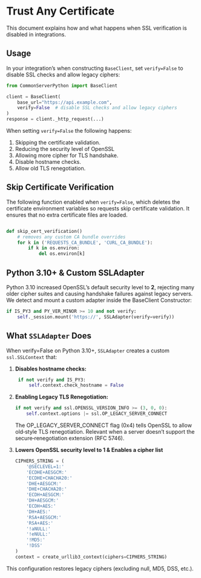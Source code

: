 # Trust Any Certificate
This document explains how and what happens when SSL verification is disabled in integrations.

## Usage

In your integration’s when constructing `BaseClient`, set `verify=False` to disable SSL checks and allow legacy ciphers:

```python
from CommonServerPython import BaseClient

client = BaseClient(
    base_url="https://api.example.com",
    verify=False  # disable SSL checks and allow legacy ciphers
)
response = client._http_request(...)
```

When setting `verify=False` the following happens:
1. Skipping the certificate validation.
2. Reducing the security level of OpenSSL
3. Allowing more cipher for TLS handshake.
4. Disable hostname checks.
5. Allow old TLS renegotiation.

## Skip Certificate Verification

The following function enabled when `verify=False`, which deletes the certificate environment variables so requests skip certificate validation.
It ensures that no extra certificate files are loaded.
```python

def skip_cert_verification()
    # removes any custom CA bundle overrides
    for k in ('REQUESTS_CA_BUNDLE', 'CURL_CA_BUNDLE'):
        if k in os.environ:
            del os.environ[k]
```

## Python 3.10+ & Custom SSLAdapter

Python 3.10 increased OpenSSL’s default security level to **2**, rejecting many older cipher suites and causing handshake failures against legacy servers. We detect and mount a custom adapter inside the BaseClient Constructor:

```python
if IS_PY3 and PY_VER_MINOR >= 10 and not verify:
    self._session.mount('https://', SSLAdapter(verify=verify))
```

## What `SSLAdapter` Does

When verify=False on Python 3.10+, `SSLAdapter` creates a custom `ssl.SSLContext` that:

1. **Disables hostname checks:**  
   ```python
    if not verify and IS_PY3:
        self.context.check_hostname = False
    ```

2. **Enabling Legacy TLS Renegotiation:**
 
    ```python
    if not verify and ssl.OPENSSL_VERSION_INFO >= (3, 0, 0):
        self.context.options |= ssl.OP_LEGACY_SERVER_CONNECT
    ```
   The OP_LEGACY_SERVER_CONNECT flag (0x4) tells OpenSSL to allow old‐style TLS renegotiation. Relevant when a server doesn’t support the secure‐renegotiation extension (RFC 5746).


3. **Lowers OpenSSL security level to 1 & Enables a cipher list**  
   ```python
   CIPHERS_STRING = (
       '@SECLEVEL=1:'
       'ECDHE+AESGCM:'
       'ECDHE+CHACHA20:'
       'DHE+AESGCM:'
       'DHE+CHACHA20:'
       'ECDH+AESGCM:'
       'DH+AESGCM:'
       'ECDH+AES:'
       'DH+AES:'
       'RSA+AESGCM:'
       'RSA+AES:'
       '!aNULL:'
       '!eNULL:'
       '!MD5:'
       '!DSS'
   )
   context = create_urllib3_context(ciphers=CIPHERS_STRING)
   ```

This configuration restores legacy ciphers (excluding null, MD5, DSS, etc.).
